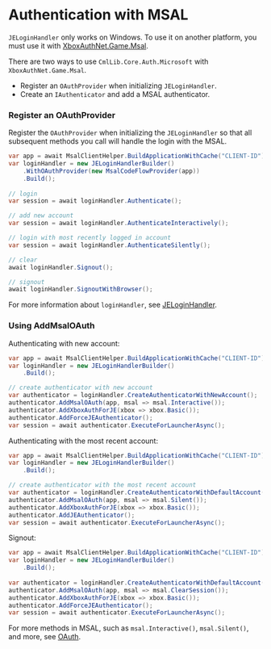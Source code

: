 # Authentication with MSAL

`JELoginHandler` only works on Windows. To use it on another platform, you must use it with [XboxAuthNet.Game.Msal](../xboxauthnet.game.msal/).

There are two ways to use `CmlLib.Core.Auth.Microsoft` with `XboxAuthNet.Game.Msal`.

* Register an `OAuthProvider` when initializing `JELoginHandler`.
* Create an `IAuthenticator` and add a MSAL authenticator.

### Register an OAuthProvider <a href="#oauthprovider" id="oauthprovider"></a>

Register the `OAuthProvider` when initializing the `JELoginHandler` so that all subsequent methods you call will handle the login with the MSAL.

```csharp
var app = await MsalClientHelper.BuildApplicationWithCache("CLIENT-ID");
var loginHandler = new JELoginHandlerBuilder()
    .WithOAuthProvider(new MsalCodeFlowProvider(app))
    .Build();
    
// login
var session = await loginHandler.Authenticate();

// add new account
var session = await loginHandler.AuthenticateInteractively();

// login with most recently logged in account
var session = await loginHandler.AuthenticateSilently();

// clear
await loginHandler.Signout();

// signout
await loginHandler.SignoutWithBrowser();
```

For more information about `loginHandler`, see [JELoginHandler](jeloginhandler.md).

### Using AddMsalOAuth

Authenticating with new account:

```csharp
var app = await MsalClientHelper.BuildApplicationWithCache("CLIENT-ID");
var loginHandler = new JELoginHandlerBuilder()
    .Build();

// create authenticator with new account
var authenticator = loginHandler.CreateAuthenticatorWithNewAccount();
authenticator.AddMsalOAuth(app, msal => msal.Interactive());
authenticator.AddXboxAuthForJE(xbox => xbox.Basic());
authenticator.AddForceJEAuthenticator();
var session = await authenticator.ExecuteForLauncherAsync();
```

Authenticating with the most recent account:

```csharp
var app = await MsalClientHelper.BuildApplicationWithCache("CLIENT-ID");
var loginHandler = new JELoginHandlerBuilder()
    .Build();

// create authenticator with the most recent account
var authenticator = loginHandler.CreateAuthenticatorWithDefaultAccount();
authenticator.AddMsalOAuth(app, msal => msal.Silent());
authenticator.AddXboxAuthForJE(xbox => xbox.Basic());
authenticator.AddJEAuthenticator();
var session = await authenticator.ExecuteForLauncherAsync();
```

Signout:

```csharp
var app = await MsalClientHelper.BuildApplicationWithCache("CLIENT-ID");
var loginHandler = new JELoginHandlerBuilder()
    .Build();
    
var authenticator = loginHandler.CreateAuthenticatorWithDefaultAccount();
authenticator.AddMsalOAuth(app, msal => msal.ClearSession());
authenticator.AddXboxAuthForJE(xbox => xbox.Basic());
authenticator.AddForceJEAuthenticator();
var session = await authenticator.ExecuteForLauncherAsync();
```

For more methods in MSAL, such as `msal.Interactive()`, `msal.Silent()`, and more, see [OAuth](../xboxauthnet.game.msal/oauth.md).
